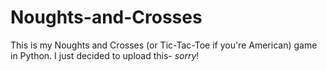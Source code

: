 # Noughts-and-Crosses
This is my Noughts and Crosses (or Tic-Tac-Toe if you're American) game in Python. I just decided to upload this- *sorry*!
